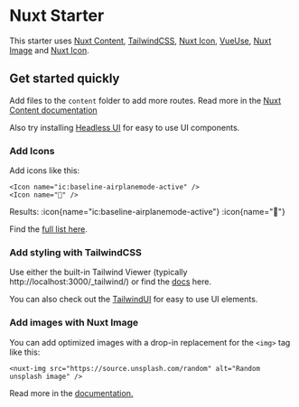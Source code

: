 # Nuxt Starter

This starter uses [Nuxt Content](https://nuxt.com/modules/content), [TailwindCSS](https://nuxt.com/modules/tailwindcss), [Nuxt Icon](https://nuxt.com/modules/icon), [VueUse](https://vueuse.org/guide/), [Nuxt Image](https://v1.image.nuxtjs.org) and [Nuxt Icon](https://github.com/nuxt-modules/icon).

## Get started quickly

Add files to the `content` folder to add more routes. Read more in the [Nuxt Content documentation](https://content.nuxtjs.org/guide)

Also try installing [Headless UI](https://nuxt.com/modules/headlessui) for easy to use UI components.

### Add Icons

Add icons like this:

```vue
<Icon name="ic:baseline-airplanemode-active" />
<Icon name="🚀" />
```

Results:
:icon{name="ic:baseline-airplanemode-active"}
:icon{name="🚀"}

Find the [full list here](https://icones.js.org).

### Add styling with TailwindCSS

Use either the built-in Tailwind Viewer (typically http://localhost:3000/_tailwind/) or find the [docs](https://tailwindcss.com/docs/installation) here.

You can also check out the [TailwindUI](https://tailwindui.com) for easy to use UI elements.

### Add images with Nuxt Image

You can add optimized images with a drop-in replacement for the `<img>` tag like this:

```vue
<nuxt-img src="https://source.unsplash.com/random" alt="Random unsplash image" />
```

Read more in the [documentation.](https://v1.image.nuxtjs.org)